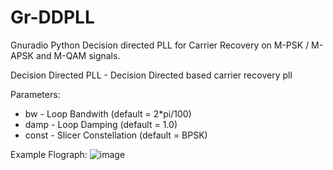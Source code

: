 # Gr-DDPLL
Gnuradio Python Decision directed PLL for Carrier Recovery on M-PSK / M-APSK and M-QAM signals.

Decision Directed PLL - Decision Directed based carrier recovery pll

Parameters:
  * bw - Loop Bandwith (default = 2*pi/100)
  * damp - Loop Damping (default = 1.0)
  * const - Slicer Constellation (default = BPSK)

Example Flograph:
![image](https://github.com/Paulo-D2000/Gr-DDPLL/assets/58897843/b57088f7-84a5-4d72-ac75-0a700145796f)
